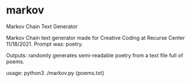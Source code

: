 # markov
Markov Chain Text Generator

Markov Chain text generator made for Creative Coding at Recurse Center 11/18/2021. Prompt was: poetry.

Outputs: randomly generates semi-readable poetry from a text file full of poems.

usage: python3 ./markov.py {poems.txt}

